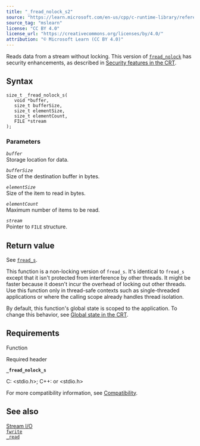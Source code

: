 ```yaml
---
title: "_fread_nolock_s2"
source: "https://learn.microsoft.com/en-us/cpp/c-runtime-library/reference/fread-nolock-s2?view=msvc-170"
source_tag: "mslearn"
license: "CC BY 4.0"
license_url: "https://creativecommons.org/licenses/by/4.0/"
attribution: "© Microsoft Learn (CC BY 4.0)"
---
```

Reads data from a stream without locking. This version of [`fread_nolock`](https://learn.microsoft.com/en-us/cpp/c-runtime-library/reference/fread-nolock?view=msvc-170) has security enhancements, as described in [Security features in the CRT](https://learn.microsoft.com/en-us/cpp/c-runtime-library/security-features-in-the-crt?view=msvc-170).

## Syntax

```
size_t _fread_nolock_s(
   void *buffer,
   size_t bufferSize,
   size_t elementSize,
   size_t elementCount,
   FILE *stream
);
```

### Parameters

_`buffer`_  
Storage location for data.

_`bufferSize`_  
Size of the destination buffer in bytes.

_`elementSize`_  
Size of the item to read in bytes.

_`elementCount`_  
Maximum number of items to be read.

_`stream`_  
Pointer to `FILE` structure.

## Return value

See [`fread_s`](https://learn.microsoft.com/en-us/cpp/c-runtime-library/reference/fread-s?view=msvc-170).

This function is a non-locking version of `fread_s`. It's identical to `fread_s` except that it isn't protected from interference by other threads. It might be faster because it doesn't incur the overhead of locking out other threads. Use this function only in thread-safe contexts such as single-threaded applications or where the calling scope already handles thread isolation.

By default, this function's global state is scoped to the application. To change this behavior, see [Global state in the CRT](https://learn.microsoft.com/en-us/cpp/c-runtime-library/global-state?view=msvc-170).

## Requirements

Function

Required header

**`_fread_nolock_s`**

C: <stdio.h>; C++: <cstdio> or <stdio.h>

For more compatibility information, see [Compatibility](https://learn.microsoft.com/en-us/cpp/c-runtime-library/compatibility?view=msvc-170).

## See also

[Stream I/O](https://learn.microsoft.com/en-us/cpp/c-runtime-library/stream-i-o?view=msvc-170)  
[`fwrite`](https://learn.microsoft.com/en-us/cpp/c-runtime-library/reference/fwrite?view=msvc-170)  
[`_read`](https://learn.microsoft.com/en-us/cpp/c-runtime-library/reference/read?view=msvc-170)